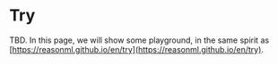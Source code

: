 # Try

TBD. In this page, we will show some playground, in the same spirit as
[https://reasonml.github.io/en/try](https://reasonml.github.io/en/try).
